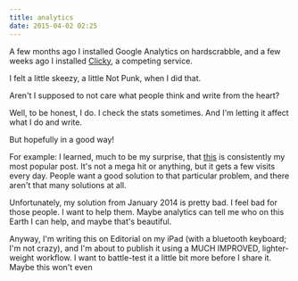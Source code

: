 ```yaml
---
title: analytics
date: 2015-04-02 02:25
---
```


A few months ago I installed Google Analytics on hardscrabble, and a few weeks ago I installed [Clicky](https://clicky.com), a competing service.

I felt a little skeezy, a little Not Punk, when I did that.

Aren't I supposed to not care what people think and write from the heart?

Well, to be honest, I do. I check the stats sometimes. And I'm letting it affect what I do and write.

But hopefully in a good way!

For example: I learned, much to be my surprise, that [this](http://www.hardscrabble.net/2014/jekyll_api/) is consistently my most popular post. It's not a mega hit or anything, but it gets a few visits every day. People want a good solution to that particular problem, and there aren't that many solutions at all.

Unfortunately, my solution from January 2014 is pretty bad. I feel bad for those people. I want to help them. Maybe analytics can tell me who on this Earth I can help, and maybe that's beautiful.

Anyway, I'm writing this on Editorial on my iPad (with a bluetooth keyboard; I'm not crazy), and I'm about to publish it using a MUCH IMPROVED, lighter-weight workflow. I want to battle-test it a little bit more before I share it. Maybe this won't even